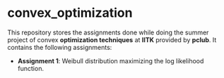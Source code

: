 # convex_optimization
This repository stores the assignments done while doing the summer project of convex **optimization techniques** at **IITK** provided by **pclub**.
It contains the following assignments:
* **Assignment 1**: Weibull distribution maximizing the log likelihood function.
